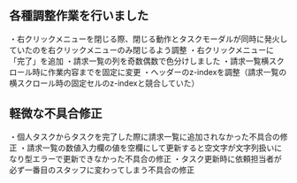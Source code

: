 ## 各種調整作業を行いました

・右クリックメニューを閉じる際、閉じる動作とタスクモーダルが同時に発火していたのを右クリックメニューのみ閉じるよう調整
・右クリックメニューに「完了」を追加
・請求一覧の列を奇数偶数で色分けしました
・請求一覧横スクロール時に作業内容までを固定に変更
・ヘッダーのz-indexを調整（請求一覧の横スクロール時の固定セルのz-indexと競合していた）

## 軽微な不具合修正

・個人タスクからタスクを完了した際に請求一覧に追加されなかった不具合の修正
・請求一覧の数値入力欄の値を空欄にして更新すると空文字が文字列扱いになり型エラーで更新できなかった不具合の修正
・タスク更新時に依頼担当者が必ず一番目のスタッフに変わってしまう不具合の修正